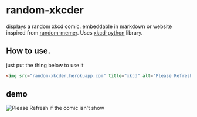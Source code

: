 # random-xkcder

displays a random xkcd comic. embeddable in markdown or website
inspired from [random-memer](https://github.com/techytushar/random-memer).
Uses [xkcd-python](https://github.com/Sas2k/xkcd-python) library.

## How to use.
just put the thing below to use it
```html
<img src="random-xkcder.herokuapp.com" title="xkcd" alt="Please Refresh if the comic isn't show">
```

## demo

<img src="https://random-xkcder.herokuapp.com" title="xkcd" alt="Please Refresh if the comic isn't show">